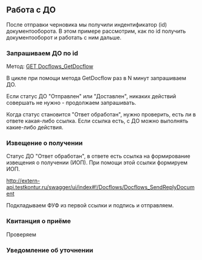 ## Работа с ДО

После отправки черновика мы получили индентификатор (id) документооборота. В этом примере рассмотрим, как по id получить документооборот и работать с ним дальше.



### Запрашиваем ДО по id

Метод: [GET Docflows_GetDocflow](http://extern-api.testkontur.ru/swagger/ui/index#!/Docflows/Docflows_GetDocflow)

В цикле при помощи метода GetDocflow раз в N минут запрашиваем ДО.

Если статус ДО "Отправлен" или "Доставлен", никаких действий совершать не нужно - продолжаем запрашивать.

Когда статус становится "Ответ обработан", нужно проверить, есть ли в ответе какая-либо ссылка.
Если ссылка есть, с ДО можно выполнять какие-либо действия.


### Извещение о получении

Статус ДО "Ответ обработан", в ответе есть ссылка на формирование извещения о получении (ИОП).
При помощи этой ссылки формируем ИОП.

http://extern-api.testkontur.ru/swagger/ui/index#!/Docflows/Docflows_SendReplyDocument

Подкладываем ФУФ из первой ссылки и подпись и отправляем.

### Квитанция о приёме

Проверяем



### Уведомление об уточнении
